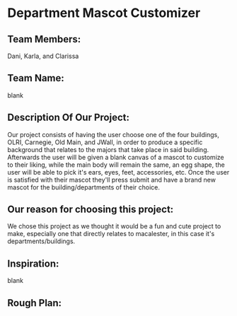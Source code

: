 # Department Mascot Customizer

Team Members: 
-
Dani, Karla, and Clarissa

Team Name: 
-
blank

Description Of Our Project:
-
  Our project consists of having the user choose one of the four buildings, OLRI, Carnegie, Old Main, and JWall, in order to produce a specific background that relates to the majors that take place in said building. Afterwards the user will be given a blank canvas of a mascot to customize to their liking, while the main body will remain the same, an egg shape, the user will be able to pick it's ears, eyes, feet, accessories, etc. Once the user is satisfied with their mascot they'll press submit and have a brand new mascot for the building/departments of their choice.

Our reason for choosing this project:
-
  We chose this project as we thought it would be a fun and cute project to make, especially one that directly relates to macalester, in this case it's departments/buildings. 

Inspiration:
-
blank

Rough Plan:
- 
